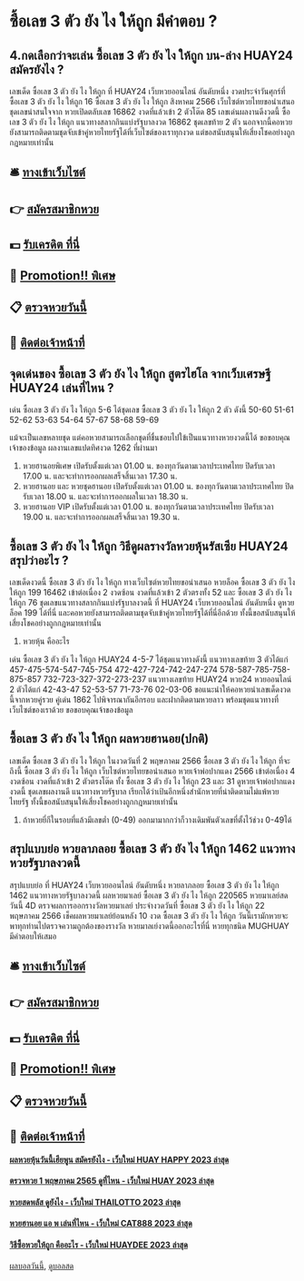 # ซื้อเลข 3 ตัว ยัง ไง ให้ถูก มีคำตอบ ?
## 4.กดเลือกว่าจะเล่น ซื้อเลข 3 ตัว ยัง ไง ให้ถูก บน-ล่าง HUAY24 สมัครยังไง ?
เลขเด็ด ซื้อเลข 3 ตัว ยัง ไง ให้ถูก ที่ HUAY24 เว็บหวยออนไลน์ อันดับหนึ่ง งวดประจำวันศุกร์ที่ ซื้อเลข 3 ตัว ยัง ไง ให้ถูก 16 ซื้อเลข 3 ตัว ยัง ไง ให้ถูก สิงหาคม 2566 เว็บไซต์หวยไทยขอนำเสนอชุดเลขน่าสนใจจาก หวยเปิดตลับเลข 16862 งวดที่แล้วเข้า 2 ตัวโต๊ด 85 เลขเด่นผลงานดีงวดนี้ ซื้อเลข 3 ตัว ยัง ไง ให้ถูก แนวทางสลากกินแบ่งรัฐบาลงวด 16862 ชุดเลขท้าย 2 ตัว นอกจากนี้คอหวยยังสามารถติดตามชุดจับเข้าคู่หวยไทยรัฐได้ที่เว็บไซต์ของเราทุกงวด แต่ขอสนับสนุนให้เสี่ยงโชคอย่างถูกกฎหมายเท่านั้น

## 🛎 [ทางเข้าเว็บไซต์](https://bit.ly/3BG5bNw)
## 👉 [สมัครสมาชิกหวย](https://bit.ly/3BG5bNw)
## 💵 [รับเครดิต ที่นี่](https://bit.ly/3C3mvgS)
## 👑 [Promotion!! พิเศษ](https://bit.ly/3C3mvgS)
## 📋 [ตรวจหวยวันนี้](https://bit.ly/3C3mvgS)
## 📱 [ติดต่อเจ้าหน้าที่](https://bit.ly/3C3mvgS)

## จุดเด่นของ ซื้อเลข 3 ตัว ยัง ไง ให้ถูก สูตรไฮโล จากเว็บเศรษฐี HUAY24 เล่นที่ไหน ?
เด่น ซื้อเลข 3 ตัว ยัง ไง ให้ถูก 5-6 ได้ชุดเลข ซื้อเลข 3 ตัว ยัง ไง ให้ถูก 2 ตัว ดังนี้
50-60
51-61
52-62
53-63
54-64
57-67
58-68
59-69

แม้จะเป็นเลขหลายชุด แต่คอหวยสามารถเลือกชุดที่ชื่นชอบไปใข้เป็นแนวทางหวยงวดนี้ได้
ขอขอบคุณเจ้าของข้อมูล
ผลงานเลขแปดทิศงวด 1262 ที่ผ่านมา
1. หวยฮานอยพิเศษ เปิดรับตั้งแต่เวลา 01.00 น. ของทุกวันตามเวลาประเทศไทย ปิดรับเวลา 17.00 น. และจะทำการออกผลเสร็จสิ้นเวลา 17.30 น.
2. หวยฮานอย และ หวยชุดฮานอย เปิดรับตั้งแต่เวลา 01.00 น. ของทุกวันตามเวลาประเทศไทย ปิดรับเวลา 18.00 น. และจะทำการออกผลในเวลา 18.30 น.
3. หวยฮานอย VIP เปิดรับตั้งแต่เวลา 01.00 น. ของทุกวันตามเวลาประเทศไทย ปิดรับเวลา 19.00 น. และจะทำการออกผลเสร็จสิ้นเวลา 19.30 น.

## ซื้อเลข 3 ตัว ยัง ไง ให้ถูก วิธีดูผลรางวัลหวยหุ้นรัสเซีย HUAY24 สรุปว่าอะไร ?
เลขเด็ดงวดนี้ ซื้อเลข 3 ตัว ยัง ไง ให้ถูก ทางเว็บไซต์หวยไทยขอนำเสนอ หวยล็อค ซื้อเลข 3 ตัว ยัง ไง ให้ถูก 199 16462 เข้าต่อเนื่อง 2 งวดซ้อน งวดที่แล้วเข้า 2 ตัวตรงทั้ง 52 และ ซื้อเลข 3 ตัว ยัง ไง ให้ถูก 76 ชุดเลขแนวทางสลากกินแบ่งรัฐบาลงวดนี้ ที่ HUAY24 เว็บหวยออนไลน์ อันดับหนึ่ง ดูหวยล็อค 199 ได้ที่นี่ และคอหวยยังสามารถติดตามชุดจับเข้าคู่หวยไทยรัฐได้ที่นี่อีกด้วย ทั้งนี้ขอสนับสนุนให้เสี่ยงโชคอย่างถูกกฎหมายเท่านั้น
1. หวยหุ้น คืออะไร

เด่น ซื้อเลข 3 ตัว ยัง ไง ให้ถูก HUAY24 4-5-7 ได้ชุดแนวทางดังนี้
แนวทางเลขท้าย 3 ตัวได้แก่
457-475-574-547-745-754
472-427-724-742-247-274
578-587-785-758-875-857
732-723-327-372-273-237
แนวทางเลขท้าย HUAY24 หวย24 หวยออนไลน์ 2 ตัวได้แก่
42-43-47
52-53-57
71-73-76
02-03-06
ขอแนะนำให้คอหวยนำเลขเด็ดงวดนี้จากหวยคู่รวย คู่เด่น 1862 ไปพิจารณากันอีกรอบ และฝากติดตามหวยลาว พร้อมชุดแนวทางที่เว็บไซต์ของเราด้วย
ขอขอบคุณเจ้าของข้อมูล


## ซื้อเลข 3 ตัว ยัง ไง ให้ถูก ผลหวยฮานอย(ปกติ)
เลขเด็ด ซื้อเลข 3 ตัว ยัง ไง ให้ถูก ในงวดวันที่ 2 พฤษภาคม 2566 ซื้อเลข 3 ตัว ยัง ไง ให้ถูก ที่จะถึงนี้ ซื้อเลข 3 ตัว ยัง ไง ให้ถูก เว็บไซต์หวยไทยขอนำเสนอ หวยเจ้าพ่อปากแดง 2566 เข้าต่อเนื่อง 4 งวดซ้อน งวดที่แล้วเข้า 2 ตัวตรงโต๊ด ทั้ง ซื้อเลข 3 ตัว ยัง ไง ให้ถูก 23 และ 31 ดูหวยเจ้าพ่อปากแดงงวดนี้ ชุดเลขผลงานดี แนวทางหวยรัฐบาล เรียกได้ว่าเป้นอีกหนึ่งสำนักหวยที่น่าติดตามไม่แพ้หวยไทยรัฐ ทั้งนี้ขอสนับสนุนให้เสี่ยงโชคอย่างถูกกฎหมายเท่านั้น
1. ถ้าหวยยี่กีในรอบที่แล้วมีเลขต่ำ (0-49) ออกมามากกว่าก็วางเดิมพันตัวเลขที่ตั้งไว้ช่วง 0-49ได้

## สรุปแบบย่อ หวยลาภลอย ซื้อเลข 3 ตัว ยัง ไง ให้ถูก 1462 แนวทางหวยรัฐบาลงวดนี้
สรุปแบบย่อ ที่ HUAY24 เว็บหวยออนไลน์ อันดับหนึ่ง หวยลาภลอย ซื้อเลข 3 ตัว ยัง ไง ให้ถูก 1462 แนวทางหวยรัฐบาลงวดนี้ ผลหวยมาเลย์ ซื้อเลข 3 ตัว ยัง ไง ให้ถูก 220565 หวยมาเลย์สดวันนี้ 4D ตรวจผลการออกรางวัลหวยมาเลย์ ประจำงวดวันที่ ซื้อเลข 3 ตัว ยัง ไง ให้ถูก 22 พฤษภาคม 2566 เช็คผลหวยมาเลย์ย้อนหลัง 10 งวด ซื้อเลข 3 ตัว ยัง ไง ให้ถูก วันนี้เรามักหวยจะพาทุกท่านไปตรวจความถูกต้องของรางวัล หวยมาลเย์งวดนี้ออกอะไรที่นี่ หวยทุกชนิด MUGHUAY มีคำตอบให้เสมอ

## 🛎 [ทางเข้าเว็บไซต์](https://bit.ly/3BG5bNw)
## 👉 [สมัครสมาชิกหวย](https://bit.ly/3BG5bNw)
## 💵 [รับเครดิต ที่นี่](https://bit.ly/3C3mvgS)
## 👑 [Promotion!! พิเศษ](https://bit.ly/3C3mvgS)
## 📋 [ตรวจหวยวันนี้](https://bit.ly/3C3mvgS)
## 📱 [ติดต่อเจ้าหน้าที่](https://bit.ly/3C3mvgS)

#### [ผลหวยหุ้นวันนี้เฮียพูน สมัครยังไง - เว็บใหม่ HUAY HAPPY 2023 ล่าสุด](https://atom.io/themes/ผลหวยหุ้นวันนี้เฮียพูน%20สมัครยังไง%20-%20เว็บใหม่%20huay%20happy%202023%20ล่าสุด)
#### [ตรวจหวย 1 พฤษภาคม 2565 ดูที่ไหน - เว็บใหม่ HUAY 2023 ล่าสุด](https://atom.io/themes/ตรวจหวย%201%20พฤษภาคม%202565%20ดูที่ไหน%20-%20เว็บใหม่%20huay%202023%20ล่าสุด)
#### [หวยสดพลัส ดูยังไง - เว็บใหม่ THAILOTTO 2023 ล่าสุด](https://atom.io/themes/หวยสดพลัส%20ดูยังไง%20-%20เว็บใหม่%20thailotto%202023%20ล่าสุด)
#### [หวยฮานอย แอ พ เล่นที่ไหน - เว็บใหม่ CAT888 2023 ล่าสุด](https://atom.io/themes/หวยฮานอย%20แอ%20พ%20เล่นที่ไหน%20-%20เว็บใหม่%20cat888%202023%20ล่าสุด)
#### [วิธีซื้อหวยให้ถูก คืออะไร - เว็บใหม่ HUAYDEE 2023 ล่าสุด](https://atom.io/themes/วิธีซื้อหวยให้ถูก%20คืออะไร%20-%20เว็บใหม่%20huaydee%202023%20ล่าสุด)

[ผลบอลวันนี้](https://siamsport.tv "ผลบอลวันนี้"), [ดูบอลสด](https://siamsport.tv/ดูบอลสด "ดูบอลสด")